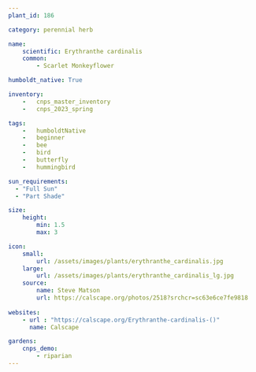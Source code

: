 ```yaml
---
plant_id: 186 

category: perennial herb

name: 
    scientific: Erythranthe cardinalis
    common: 
        - Scarlet Monkeyflower

humboldt_native: True

inventory: 
    -   cnps_master_inventory
    -   cnps_2023_spring

tags: 
    -   humboldtNative
    -   beginner
    -   bee
    -   bird
    -   butterfly
    -   hummingbird

sun_requirements:
  - "Full Sun"
  - "Part Shade"

size:
    height: 
        min: 1.5
        max: 3

icon: 
    small: 
        url: /assets/images/plants/erythranthe_cardinalis.jpg
    large: 
        url: /assets/images/plants/erythranthe_cardinalis_lg.jpg
    source:
        name: Steve Matson 
        url: https://calscape.org/photos/2518?srchcr=sc63e6ce7fe9818 
 
websites: 
    - url : "https://calscape.org/Erythranthe-cardinalis-()"
      name: Calscape

gardens:
    cnps_demo:
        - riparian
---
```

